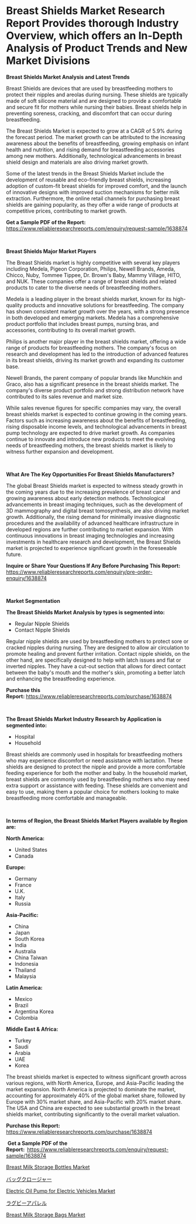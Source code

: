 <p><h1>Breast Shields Market Research Report Provides thorough Industry Overview, which offers an In-Depth Analysis of Product Trends and New Market Divisions</h1></p><p><strong>Breast Shields Market Analysis and Latest Trends</strong></p>
<p><p>Breast Shields are devices that are used by breastfeeding mothers to protect their nipples and areolas during nursing. These shields are typically made of soft silicone material and are designed to provide a comfortable and secure fit for mothers while nursing their babies. Breast shields help in preventing soreness, cracking, and discomfort that can occur during breastfeeding.</p><p>The Breast Shields Market is expected to grow at a CAGR of 5.9% during the forecast period. The market growth can be attributed to the increasing awareness about the benefits of breastfeeding, growing emphasis on infant health and nutrition, and rising demand for breastfeeding accessories among new mothers. Additionally, technological advancements in breast shield design and materials are also driving market growth.</p><p>Some of the latest trends in the Breast Shields Market include the development of reusable and eco-friendly breast shields, increasing adoption of custom-fit breast shields for improved comfort, and the launch of innovative designs with improved suction mechanisms for better milk extraction. Furthermore, the online retail channels for purchasing breast shields are gaining popularity, as they offer a wide range of products at competitive prices, contributing to market growth.</p></p>
<p><strong>Get a Sample PDF of the Report:&nbsp;</strong> <a href="https://www.reliableresearchreports.com/enquiry/request-sample/1638874">https://www.reliableresearchreports.com/enquiry/request-sample/1638874</a></p>
<p>&nbsp;</p>
<p><strong>Breast Shields Major Market Players</strong></p>
<p><p>The Breast Shields market is highly competitive with several key players including Medela, Pigeon Corporation, Philips, Newell Brands, Ameda, Chicco, Nuby, Tommee Tippee, Dr. Brown's Baby, Mammy Village, HITO, and NUK. These companies offer a range of breast shields and related products to cater to the diverse needs of breastfeeding mothers.</p><p>Medela is a leading player in the breast shields market, known for its high-quality products and innovative solutions for breastfeeding. The company has shown consistent market growth over the years, with a strong presence in both developed and emerging markets. Medela has a comprehensive product portfolio that includes breast pumps, nursing bras, and accessories, contributing to its overall market growth.</p><p>Philips is another major player in the breast shields market, offering a wide range of products for breastfeeding mothers. The company's focus on research and development has led to the introduction of advanced features in its breast shields, driving its market growth and expanding its customer base.</p><p>Newell Brands, the parent company of popular brands like Munchkin and Graco, also has a significant presence in the breast shields market. The company's diverse product portfolio and strong distribution network have contributed to its sales revenue and market size.</p><p>While sales revenue figures for specific companies may vary, the overall breast shields market is expected to continue growing in the coming years. Factors such as increasing awareness about the benefits of breastfeeding, rising disposable income levels, and technological advancements in breast pump technology are expected to drive market growth. As companies continue to innovate and introduce new products to meet the evolving needs of breastfeeding mothers, the breast shields market is likely to witness further expansion and development.</p></p>
<p>&nbsp;</p>
<p><strong>What Are The Key Opportunities For Breast Shields Manufacturers?</strong></p>
<p><p>The global Breast Shields market is expected to witness steady growth in the coming years due to the increasing prevalence of breast cancer and growing awareness about early detection methods. Technological advancements in breast imaging techniques, such as the development of 3D mammography and digital breast tomosynthesis, are also driving market growth. Additionally, the rising demand for minimally invasive diagnostic procedures and the availability of advanced healthcare infrastructure in developed regions are further contributing to market expansion. With continuous innovations in breast imaging technologies and increasing investments in healthcare research and development, the Breast Shields market is projected to experience significant growth in the foreseeable future.</p></p>
<p><strong>Inquire or Share Your Questions If Any Before Purchasing This Report:</strong> <a href="https://www.reliableresearchreports.com/enquiry/pre-order-enquiry/1638874">https://www.reliableresearchreports.com/enquiry/pre-order-enquiry/1638874</a></p>
<p>&nbsp;</p>
<p><strong>Market Segmentation</strong></p>
<p><strong>The Breast Shields Market Analysis by types is segmented into:</strong></p>
<p><ul><li>Regular Nipple Shields</li><li>Contact Nipple Shields</li></ul></p>
<p><p>Regular nipple shields are used by breastfeeding mothers to protect sore or cracked nipples during nursing. They are designed to allow air circulation to promote healing and prevent further irritation. Contact nipple shields, on the other hand, are specifically designed to help with latch issues and flat or inverted nipples. They have a cut-out section that allows for direct contact between the baby's mouth and the mother's skin, promoting a better latch and enhancing the breastfeeding experience.</p></p>
<p><strong>Purchase this Report:&nbsp;</strong><a href="https://www.reliableresearchreports.com/purchase/1638874">https://www.reliableresearchreports.com/purchase/1638874</a></p>
<p>&nbsp;</p>
<p><strong>The Breast Shields Market Industry Research by Application is segmented into:</strong></p>
<p><ul><li>Hospital</li><li>Household</li></ul></p>
<p><p>Breast shields are commonly used in hospitals for breastfeeding mothers who may experience discomfort or need assistance with lactation. These shields are designed to protect the nipple and provide a more comfortable feeding experience for both the mother and baby. In the household market, breast shields are commonly used by breastfeeding mothers who may need extra support or assistance with feeding. These shields are convenient and easy to use, making them a popular choice for mothers looking to make breastfeeding more comfortable and manageable.</p></p>
<p>&nbsp;</p>
<p><strong>In terms of Region, the Breast Shields Market Players available by Region are:</strong></p>
<p>
    <p> <strong> North America: </strong>
        <ul>
            <li>United States</li>
            <li>Canada</li>
        </ul>
        </p> 
    <p> <strong> Europe: </strong>
        <ul>
            <li>Germany</li>
            <li>France</li>
            <li>U.K.</li>
            <li>Italy</li>
            <li>Russia</li>
        </ul>
        </p> 
    <p> <strong> Asia-Pacific: </strong>
        <ul>
            <li>China</li>
            <li>Japan</li>
            <li>South Korea</li>
            <li>India</li>
            <li>Australia</li>
            <li>China Taiwan</li>
            <li>Indonesia</li>
            <li>Thailand</li>
            <li>Malaysia</li>
        </ul>
        </p> 
    <p> <strong> Latin America: </strong>
        <ul>
            <li>Mexico</li>
            <li>Brazil</li>
            <li>Argentina Korea</li>
            <li>Colombia</li>
        </ul>
        </p> 
    <p> <strong> Middle East & Africa: </strong>
        <ul>
            <li>Turkey</li>
            <li>Saudi</li>
            <li>Arabia</li>
            <li>UAE</li>
            <li>Korea</li>
        </ul>
    </p>
    </p>
<p><p>The breast shields market is expected to witness significant growth across various regions, with North America, Europe, and Asia-Pacific leading the market expansion. North America is projected to dominate the market, accounting for approximately 40% of the global market share, followed by Europe with 30% market share, and Asia-Pacific with 20% market share. The USA and China are expected to see substantial growth in the breast shields market, contributing significantly to the overall market valuation.</p></p>
<p><strong>Purchase this Report: </strong><a href="https://www.reliableresearchreports.com/purchase/1638874">https://www.reliableresearchreports.com/purchase/1638874</a></p>
<p>&nbsp;<strong>Get a Sample PDF of the Report:&nbsp;&nbsp;</strong><a href="https://www.reliableresearchreports.com/enquiry/request-sample/1638874">https://www.reliableresearchreports.com/enquiry/request-sample/1638874</a></p>
<p><strong></strong></p>
<p><p><a href="https://github.com/mancsybtousav/Market-Research-Report-List-1/blob/main/breast-milk-storage-bottles-market.md">Breast Milk Storage Bottles Market</a></p><p><a href="https://github.com/xtkhtofdt934839/Market-Research-Report-List-1/blob/main/54527933490.md">バッグクロージャー</a></p><p><a href="https://issuu.com/reportprime-2/docs/electric-oil-pump-for-electric-vehicles-market-siz">Electric Oil Pump for Electric Vehicles Market</a></p><p><a href="https://github.com/ddwcuskozol07187/Market-Research-Report-List-1/blob/main/12002023491.md">ラグビーアパレル</a></p><p><a href="https://github.com/josesg55/Market-Research-Report-List-1/blob/main/breast-milk-storage-bags-market.md">Breast Milk Storage Bags Market</a></p></p>
